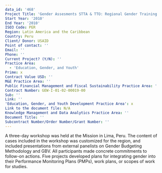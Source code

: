 ```yaml
---
data_id: '468'
Project Title: 'Gender Assesments STTA & TTO: Regional Gender Training: Andes (TDY 97)'
Start Year: '2010'
End Year: '2010'
ISO3 Code: PER
Region: Latin America and the Caribbean
Country: Peru
Client/ Donor: USAID
Point of contact: ''
Email: ''
Phone: ''
Current Project? (Y/N): ''
Practice Area:
  - 'Education, Gender, and Youth'
Prime: x
Contract Value USD: ''
M&E Practice Area: ''
Public Financial Management and Fiscal Sustainability Practice Area: ''
Contract Number: GEW-I-01-02-00019-00
Sub: ''
Link: ''
'Education, Gender, and Youth Development Practice Area': x
Link to the document file: N/A
Knowledge Management and Data Analytics Practice Area: ''
Document Title: ''
Subcontract Number/Order Number/Grant Number: ''
---
```

A three-day workshop was held at the Mission in Lima, Peru. The content of cases included in the workshop was customized for the region, and included presentations from external panelists on Gender Budgeting Methodology and GBV. All participants made concrete commitments to follow-on actions. Five projects developed plans for integrating gender into their Performance Monitoring Plans (PMPs), work plans, or scopes of work for studies.